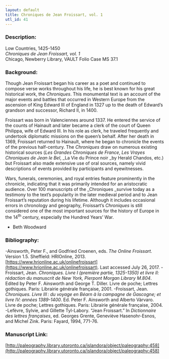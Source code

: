 ```yaml
---
layout: default
title: Chroniques de Jean Froissart, vol. 1
utl_id: 41
---
```


### Description:

Low Countries, 1425-1450<br>
_Chroniques de Jean Froissart, vol. 1_<br>
Chicago, Newberry Library, VAULT Folio Case MS 37.1

### Background:

Though Jean Froissart began his career as a poet and continued to compose verse works throughout his life, he is best known for his great historical work, the _Chroniques_. This monumental text is an account of the major events and battles that occurred in Western Europe from the ascension of King Edward III of England in 1327 up to the death of Edward’s grandson and successor, Richard II, in 1400.

Froissart was born in Valenciennes around 1337. He entered the service of the counts of Hainault and later became a clerk of the court of Queen Philippa, wife of Edward III. In his role as clerk, he traveled frequently and undertook diplomatic missions on the queen’s behalf. After her death in 1369, Froissart returned to Hainault, where he began to chronicle the events of the previous half-century. The _Chroniques_ draw on numerous existing historical sources (_Les_ _Grandes Chroniques de France_, _Les_ _Vrayes Chroniques de Jean le Bel_, _La Vie du Prince noir _by Herald Chandos, etc.) but Froissart also made extensive use of oral sources, namely vivid descriptions of events provided by participants and eyewitnesses.

Wars, funerals, ceremonies, and royal entries feature prominently in the chronicle, indicating that it was primarily intended for an aristocratic audience. Over 100 manuscripts of the _Chroniques _survive today as a testimony to the text’s popularity in the later medieval period and to Jean Froissart’s reputation during his lifetime. Although it includes occasional errors in chronology and geography, Froissart’s _Chroniques_ is still considered one of the most important sources for the history of Europe in the 14<sup>th</sup> century, especially the Hundred Years’ War.

- Beth Woodward

### Bibliography:

-Ainsworth, Peter F., and Godfried Croenen, eds. _The Online Froissart._ Version 1.5. Sheffield: HRIOnline, 2013. [https://www.hrionline.ac.uk/onlinefroissart](https://www.hrionline.ac.uk/onlinefroissart). Last accessed July 26, 2017.
-Froissart, Jean. _Chroniques. Livre I (première partie, 1325-1350) et livre II: rédaction du manuscrit de New York, Pierpont Morgan Library M.804_. Edited by Peter F. Ainsworth and George T. Diller. Livre de poche; Lettres gothiques. Paris: Librairie générale française, 2001.
-Froissart, Jean. _Chroniques. Livre III_ _: du voyage en Béarn à la campagne de Gascogne; et livre IV: années 1389-1400_. Ed. Peter F. Ainsworth and Alberto Vàrvaro. Livre de poche; Lettres gothiques. Paris: Librairie générale française, 2004.
-Lefèvre, Sylvie, and Gillette Tyl-Labory. “Jean Froissart.” In _Dictionnaire des lettres françaises_, ed. Georges Grente, Geneviève Hasenohr-Esnos, and Michel Zink. Paris: Fayard, 1994, 771-76. 

### Manuscript Link:

[http://paleography.library.utoronto.ca/islandora/object/paleography:458](http://paleography.library.utoronto.ca/islandora/object/paleography:458)
